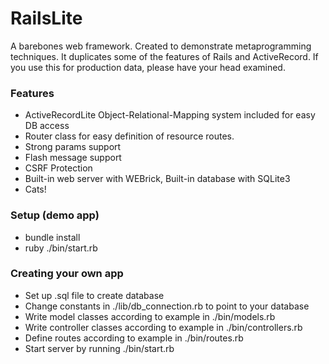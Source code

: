 # RailsLite
  A barebones web framework. Created to demonstrate metaprogramming techniques.
  It duplicates some of the features of Rails and ActiveRecord. If you use this
  for production data, please have your head examined.

### Features
  - ActiveRecordLite Object-Relational-Mapping system included for easy DB access
  - Router class for easy definition of resource routes.
  - Strong params support
  - Flash message support
  - CSRF Protection
  - Built-in web server with WEBrick, Built-in database with SQLite3
  - Cats!

### Setup (demo app)
  - bundle install
  - ruby ./bin/start.rb

### Creating your own app
  - Set up .sql file to create database
  - Change constants in ./lib/db_connection.rb to point to your database
  - Write model classes according to example in ./bin/models.rb
  - Write controller classes according to example in ./bin/controllers.rb
  - Define routes according to example in ./bin/routes.rb
  - Start server by running ./bin/start.rb
